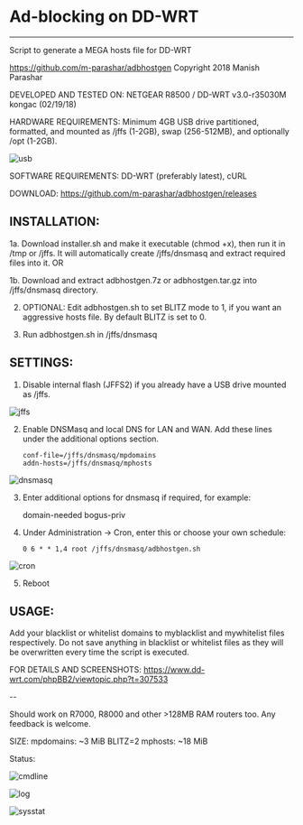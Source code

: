 # Ad-blocking on DD-WRT
---------------------
Script to generate a MEGA hosts file for DD-WRT

https://github.com/m-parashar/adbhostgen
Copyright 2018 Manish Parashar

DEVELOPED AND TESTED ON: NETGEAR R8500 / DD-WRT v3.0-r35030M kongac (02/19/18)

HARDWARE REQUIREMENTS: Minimum 4GB USB drive partitioned, formatted, and mounted as /jffs (1-2GB), swap (256-512MB), and optionally /opt (1-2GB).

![usb](https://i.imgur.com/3c5kkTM.png)

SOFTWARE REQUIREMENTS: DD-WRT (preferably latest), cURL

DOWNLOAD: https://github.com/m-parashar/adbhostgen/releases

INSTALLATION:
-------------

1a. Download installer.sh and make it executable (chmod +x), then run it in /tmp or /jffs.
    It will automatically create /jffs/dnsmasq and extract required files into it. OR

1b. Download and extract adbhostgen.7z or adbhostgen.tar.gz into /jffs/dnsmasq directory.

2. OPTIONAL: Edit adbhostgen.sh to set BLITZ mode to 1, if you want an aggressive hosts file. By default BLITZ is set to 0.

3. Run adbhostgen.sh in /jffs/dnsmasq

SETTINGS:
---------

1. Disable internal flash (JFFS2) if you already have a USB drive mounted as /jffs.

![jffs](https://i.imgur.com/bDJBxd8.png)

2. Enable DNSMasq and local DNS for LAN and WAN. Add these lines under the additional options section.

    ```
    conf-file=/jffs/dnsmasq/mpdomains
    addn-hosts=/jffs/dnsmasq/mphosts
    ```

![dnsmasq](https://i.imgur.com/ez7yLM4.png)

3. Enter additional options for dnsmasq if required, for example:

    domain-needed
    bogus-priv

4. Under Administration -> Cron, enter this or choose your own schedule:

    ```
    0 6 * * 1,4 root /jffs/dnsmasq/adbhostgen.sh
    ```

![cron](https://i.imgur.com/Y7RAEVk.png)

5. Reboot

USAGE:
------

Add your blacklist or whitelist domains to myblacklist and mywhitelist files respectively.
Do not save anything in blacklist or whitelist files as they will be overwritten every
time the script is executed.

FOR DETAILS AND SCREENSHOTS: https://www.dd-wrt.com/phpBB2/viewtopic.php?t=307533

--

Should work on R7000, R8000 and other >128MB RAM routers too. Any feedback is welcome. 

SIZE:
mpdomains: ~3 MiB
BLITZ=2 mphosts: ~18 MiB

Status: 

![cmdline](https://i.imgur.com/L9OgBx5.png)

![log](https://i.imgur.com/VBaf3If.png)

![sysstat](https://i.imgur.com/dS2Zhru.png)

